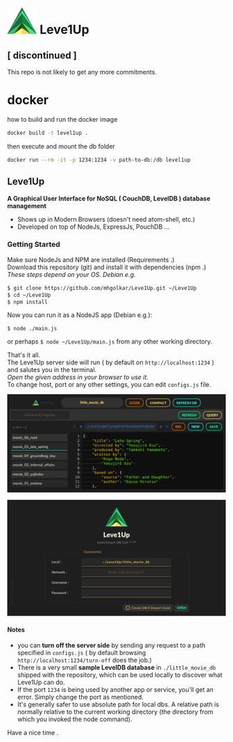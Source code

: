 
# [![](./resources/icon-small.png)]() Leve1Up

## [ discontinued ]
This repo is not likely to get any more commitments.

# docker
how to build and run the docker image
```bash
docker build -t level1up .
```

then execute and mount the db folder
```bash
docker run --rm -it -p 1234:1234 -v path-to-db:/db level1up
```

## Leve1Up
**A Graphical User Interface for NoSQL ( CouchDB, LevelDB ) database management**

* Shows up in Modern Browsers (doesn't need atom-shell, etc.)
* Developed on top of NodeJs, ExpressJs, PouchDB ...

### Getting Started
Make sure NodeJs and NPM are installed (Requirements .)   
Download this repository (git) and install it with dependencies (npm .)     
*These steps depend on your OS. Debian  e.g.*   
```
$ git clone https://github.com/mhgolkar/Leve1Up.git ~/Leve1Up
$ cd ~/Leve1Up
$ npm install
```
Now you can run it as a NodeJS app (Debian e.g.):
```
$ node ./main.js
```
or perhaps `$ node ~/Leve1Up/main.js` from any other working directory.


That's it all.   
The Leve1Up server side will run ( by default on `http://localhost:1234` ) and salutes you in the terminal.   
*Open the given address in your browser to use it.*  
To change host, port  or any other settings, you can edit `configs.js` file.  

[![](./resources/screenshot-editor.png)](#)

[![](./resources/screenshot-connection.png)](#)
      
      
#### Notes
* you can **turn off the server side** by sending any request to a path specified in `configs.js` ( by default browsing `http://localhost:1234/turn-off` does the job.)  
* There is a very small **sample LevelDB database** in `./little_movie_db` shipped with the repository, which can be used locally to discover what Leve1Up can do.   
* If the port `1234` is being used by another app or service, you'll get an error. Simply change the port as mentioned.  
* It's generally safer to use absolute path for local dbs. A relative path is normally relative to the current working directory (the directory from which you invoked the node command).

Have a nice time .
